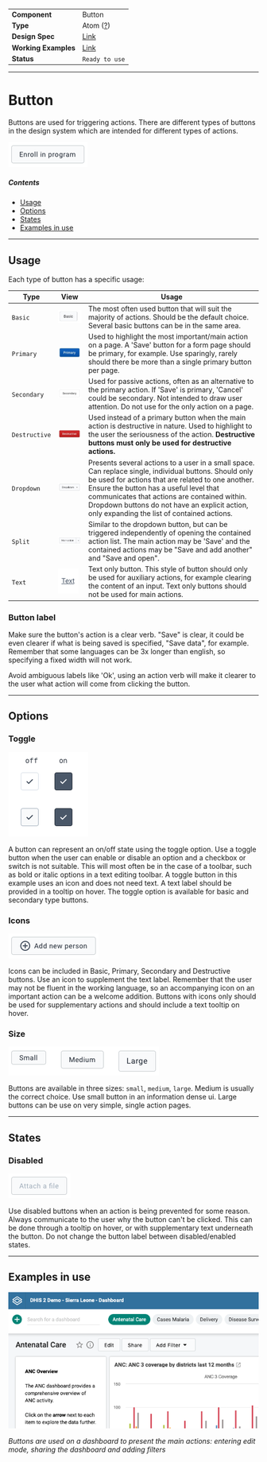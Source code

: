 |                      |                                                                             |
| -------------------- | --------------------------------------------------------------------------- |
| **Component**        | Button                                                                      |
| **Type**             | Atom ([?](http://atomicdesign.bradfrost.com/chapter-2/))                    |
| **Design Spec**      | [Link](https://sketch.cloud/s/DwkDk/a/ll8Arx)                               |
| **Working Examples** | [Link](https://ui.dhis2.nu/demo/?path=/story/actions-buttons-button--basic) |
| **Status**           | `Ready to use`                                                              |

---

# Button

Buttons are used for triggering actions. There are different types of buttons in the design system which are intended for different types of actions.

![](../images/button.png)

##### Contents

-   [Usage](#usage)
-   [Options](#options)
-   [States](#states)
-   [Examples in use](#examples-in-use)

---

## Usage

Each type of button has a specific usage:

| Type          | View                               | Usage                                                                                                                                                                                                                                                                                                                                                  |
| ------------- | ---------------------------------- | ------------------------------------------------------------------------------------------------------------------------------------------------------------------------------------------------------------------------------------------------------------------------------------------------------------------------------------------------------ |
| `Basic`       | ![](../images/btn-basic.jpg)       | The most often used button that will suit the majority of actions. Should be the default choice. Several basic buttons can be in the same area.                                                                                                                                                                                                        |
| `Primary`     | ![](../images/btn-primary.jpg)     | Used to highlight the most important/main action on a page. A 'Save' button for a form page should be primary, for example. Use sparingly, rarely should there be more than a single primary button per page.                                                                                                                                          |
| `Secondary`   | ![](../images/btn-secondary.jpg)   | Used for passive actions, often as an alternative to the primary action. If 'Save' is primary, 'Cancel' could be secondary. Not intended to draw user attention. Do not use for the only action on a page.                                                                                                                                             |
| `Destructive` | ![](../images/btn-destructive.jpg) | Used instead of a primary button when the main action is destructive in nature. Used to highlight to the user the seriousness of the action. **Destructive buttons must only be used for destructive actions.**                                                                                                                                        |
| `Dropdown`    | ![](../images/btn-dropdown.jpg)    | Presents several actions to a user in a small space. Can replace single, individual buttons. Should only be used for actions that are related to one another. Ensure the button has a useful level that communicates that actions are contained within. Dropdown buttons do not have an explicit action, only expanding the list of contained actions. |
| `Split`       | ![](../images/btn-split.jpg)       | Similar to the dropdown button, but can be triggered independently of opening the contained action list. The main action may be 'Save' and the contained actions may be "Save and add another" and "Save and open".                                                                                                                                    |
| `Text`        | ![](../images/btn-link.png)        | Text only button. This style of button should only be used for auxiliary actions, for example clearing the content of an input. Text only buttons should not be used for main actions.                                                                                                                                                                 |

### Button label

Make sure the button's action is a clear verb. "Save" is clear, it could be even clearer if what is being saved is specified, "Save data", for example. Remember that some languages can be 3x longer than english, so specifying a fixed width will not work.

Avoid ambiguous labels like 'Ok', using an action verb will make it clearer to the user what action will come from clicking the button.

---

## Options

### Toggle

![](../images/button-toggle.png)

A button can represent an on/off state using the toggle option. Use a toggle button when the user can enable or disable an option and a checkbox or switch is not suitable. This will most often be in the case of a toolbar, such as bold or italic options in a text editing toolbar. A toggle button in this example uses an icon and does not need text. A text label should be provided in a tooltip on hover. The toggle option is available for basic and secondary type buttons.

### Icons

![](../images/button-icon.png)

Icons can be included in Basic, Primary, Secondary and Destructive buttons. Use an icon to supplement the text label. Remember that the user may not be fluent in the working language, so an accompanying icon on an important action can be a welcome addition. Buttons with icons only should be used for supplementary actions and should include a text tooltip on hover.

### Size

![](../images/button-sizes.png)

Buttons are available in three sizes: `small`, `medium`, `large`. Medium is usually the correct choice. Use small button in an information dense ui. Large buttons can be use on very simple, single action pages.

---

## States

### Disabled

![](../images/button-disabled.png)

Use disabled buttons when an action is being prevented for some reason. Always communicate to the user why the button can't be clicked. This can be done through a tooltip on hover, or with supplementary text underneath the button. Do not change the button label between disabled/enabled states.

---

## Examples in use

![](../images/button-example.png)

_Buttons are used on a dashboard to present the main actions: entering edit mode, sharing the dashboard and adding filters_
